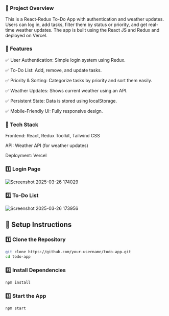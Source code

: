 ### 📝 Project Overview

This is a React-Redux To-Do App with authentication and weather updates. Users can log in, add tasks, filter them by status or priority, and get real-time weather updates. The app is built using the React JS and Redux and deployed on Vercel.

### 📌 Features

✅ User Authentication: Simple login system using Redux.

✅ To-Do List: Add, remove, and update tasks.

✅ Priority & Sorting: Categorize tasks by priority and sort them easily.

✅ Weather Updates: Shows current weather using an API.

✅ Persistent State: Data is stored using localStorage.

✅ Mobile-Friendly UI: Fully responsive design.

### 🚀 Tech Stack

Frontend: React, Redux Toolkit, Tailwind CSS

API: Weather API (for weather updates)

Deployment: Vercel


### 1️⃣ Login Page
![Screenshot 2025-03-26 174029](https://github.com/user-attachments/assets/8fd8b5a3-9b5c-478e-b8a8-b8537fb853e3)

### 2️⃣ To-Do List

![Screenshot 2025-03-26 173956](https://github.com/user-attachments/assets/c60f5e2f-2d9e-447b-af80-c0e9f2a6aaea)

## 🚀 Setup Instructions

### 1️⃣ Clone the Repository
```bash
git clone https://github.com/your-username/todo-app.git
cd todo-app
```

### 2️⃣ Install Dependencies
```bash
npm install
```
### 3️⃣ Start the App
```bash
npm start
```
